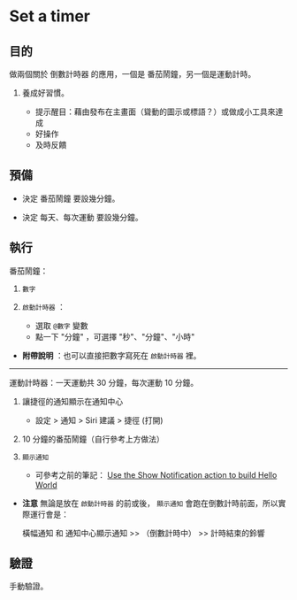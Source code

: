 # Set a timer


## 目的


做兩個關於 倒數計時器 的應用，一個是 番茄鬧鐘，另一個是運動計時。

1. 養成好習慣。

   * 提示醒目：藉由發布在主畫面（聳動的圖示或標語？）或做成小工具來達成
   * 好操作
   * 及時反饋


## 預備


* 決定 番茄鬧鐘 要設幾分鐘。

* 決定 每天、每次運動 要設幾分鐘。


## 執行


番茄鬧鐘：

1. `數字` 

2. `啟動計時器` ：
   
    * 選取 `@數字` 變數
    * 點一下 "分鐘" ，可選擇 "秒"、"分鐘"、"小時"


* **附帶說明** ：也可以直接把數字寫死在 `啟動計時器` 裡。

---

運動計時器：一天運動共 30 分鐘，每次運動 10 分鐘。

1. 讓捷徑的通知顯示在通知中心

   * 設定 > 通知 > Siri 建議 > 捷徑 (打開)

1. 10 分鐘的番茄鬧鐘（自行參考上方做法）

1. `顯示通知`

   * 可參考之前的筆記： [Use the Show Notification action to build Hello World](https://github.com/LPenny-github/CellPhoneAppNotepad/blob/main/iPhone/Shortcuts/Hello-world/Use-the-Show-Notification-action.md)


* **注意** 無論是放在 `啟動計時器` 的前或後， `顯示通知` 會跑在倒數計時前面，所以實際運行會是： 

  橫幅通知 和 通知中心顯示通知 >> （倒數計時中） >> 計時結束的鈴響


## 驗證


手動驗證。